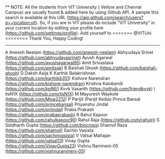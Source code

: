 ** NOTE: All the students from VIT University ( Vellore and Chennai Campus) are usually found & added here by using Github API. A sample this search is available at this URL (https://api.github.com/search/users?q=+location:vit). So, if you are in VIT please do include "VIT University" in your current location by editing your profile here (https://github.com/settings/profile).
Add yourself to >>>>>>> @VITUni <<<<<<<<
Thank You, Happy Coding!
***

A 
Aneesh Neelam                (https://github.com/aneesh-neelam)
Abhyudaya Srinet             (https://github.com/abhyudayasrinet)
Ayush Agarwal                (https://github.com/ayushagarwal95)
Amit Srivastava              (https://github.com/amitspk)
B
Baishali Ghosh               (https://github.com/baishali-ghosh)
D
Daksh Asija
K
Karthik Balakrishnan         (https://github.com/karthikb351)
Kishore Narendran            (https://github.com/kishore-narendran)
Krishna Kalubandi            (https://github.com/kp96/)
Kvvk Vasanth                 (https://github.com/friendkvvk)
I
itsN1X                       (https://github.com/itsN1X)
M
Mayuresh Waykole             (https://github.com/Mnw2212) 
P
Parijit                      (Parijit Kedia)
Prince Bansal                (https://github.com/princebansal)
Priyanshu Jindal             (https://github.com/prijindal)
Praba Prakash                (https://github.com/prabaprakash)
R
Rahul Kapoor                 (https://github.com/rahulkapoor90)
Rahul Raja                   (https://github.com/rahulrj) 
S
Siddharth Gupta              (https://github.com/biocross)
Shamvil Raza                 (https://github.com/shamvil)
Sachin Vasista               (https://github.com/sachinvasista)
V
Vatsal Mahajan               (https://github.com/vatsal13)
Vinay Gupta                  (https://github.com/VinayGupta23)
Vishnu Ramineni-05           (https://github.com/vishnuramineni-05)

